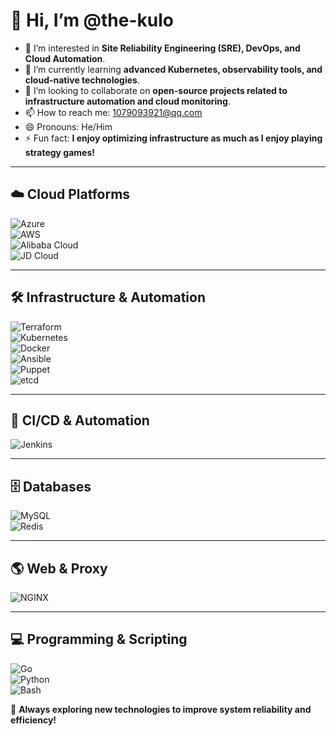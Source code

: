 # 👋 Hi, I’m @the-kulo  

- 👀 I’m interested in **Site Reliability Engineering (SRE), DevOps, and Cloud Automation**.  
- 🌱 I’m currently learning **advanced Kubernetes, observability tools, and cloud-native technologies**.  
- 💞️ I’m looking to collaborate on **open-source projects related to infrastructure automation and cloud monitoring**.  
- 📫 How to reach me: 1079093921@qq.com
- 😄 Pronouns: He/Him  
- ⚡ Fun fact: **I enjoy optimizing infrastructure as much as I enjoy playing strategy games!**  

---

## ☁️ Cloud Platforms  
![Azure](https://img.shields.io/badge/Azure-0078D4?style=for-the-badge&logo=microsoft-azure&logoColor=white)  
![AWS](https://img.shields.io/badge/AWS-232F3E?style=for-the-badge&logo=amazon-aws&logoColor=white)  
![Alibaba Cloud](https://img.shields.io/badge/Alibaba%20Cloud-FF6A00?style=for-the-badge&logo=alibabacloud&logoColor=white)  
![JD Cloud](https://img.shields.io/badge/JD%20Cloud-D7000F?style=for-the-badge&logo=jd&logoColor=white)  

---

## 🛠️ Infrastructure & Automation  
![Terraform](https://img.shields.io/badge/Terraform-623CE4?style=for-the-badge&logo=terraform&logoColor=white)  
![Kubernetes](https://img.shields.io/badge/Kubernetes-326CE5?style=for-the-badge&logo=kubernetes&logoColor=white)  
![Docker](https://img.shields.io/badge/Docker-2496ED?style=for-the-badge&logo=docker&logoColor=white)  
![Ansible](https://img.shields.io/badge/Ansible-000000?style=for-the-badge&logo=ansible&logoColor=white)  
![Puppet](https://img.shields.io/badge/Puppet-FFAE1A?style=for-the-badge&logo=puppet&logoColor=black)  
![etcd](https://img.shields.io/badge/etcd-2389D7?style=for-the-badge&logo=etcd&logoColor=white) 

---

## 🔧 CI/CD & Automation  
![Jenkins](https://img.shields.io/badge/Jenkins-D24939?style=for-the-badge&logo=jenkins&logoColor=white)  

---

## 🗄️ Databases  
![MySQL](https://img.shields.io/badge/MySQL-4479A1?style=for-the-badge&logo=mysql&logoColor=white)  
![Redis](https://img.shields.io/badge/Redis-DC382D?style=for-the-badge&logo=redis&logoColor=white)  

---

## 🌎 Web & Proxy  
![NGINX](https://img.shields.io/badge/Nginx-009639?style=for-the-badge&logo=nginx&logoColor=white)  

---

## 💻 Programming & Scripting  
![Go](https://img.shields.io/badge/Go-00ADD8?style=for-the-badge&logo=go&logoColor=white)  
![Python](https://img.shields.io/badge/Python-3776AB?style=for-the-badge&logo=python&logoColor=white)  
![Bash](https://img.shields.io/badge/Bash-4EAA25?style=for-the-badge&logo=gnu-bash&logoColor=white)  

🚀 **Always exploring new technologies to improve system reliability and efficiency!**
